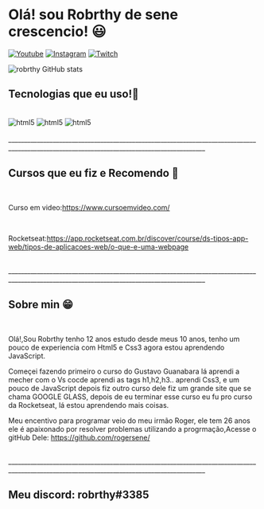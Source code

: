 # Olá! sou Robrthy de sene crescencio! 😃


[![Youtube](https://img.shields.io/badge/Youtube-FF0000?style=for-the-badge&logo=youtube&logoColor=white)](https://youtube.com/c/sujeitoprogramador)
[![Instagram](https://img.shields.io/badge/Instagram-E4405F?style=for-the-badge&logo=instagram&logoColor=white)](https://instagram.com/sujeitoprogramador)
[![Twitch](https://img.shields.io/badge/Twitch-9146FF?style=for-the-badge&logo=twitch&logo=white)](https://twitch.tv/fragabr)

![robrthy GitHub stats](https://github-readme-stats.vercel.app/api?username=robrthy&show_icons=true&theme=radical)


## Tecnologias que eu uso!🙂

<div style="display: inlaine_block"><br/>

<img align="center" alt="html5" src="https://img.shields.io/badge/HTML5-E34F26?style=for-the-badge&logo=html5&logoColor=white">

<img align="center" alt="html5" src="https://img.shields.io/badge/CSS3-1572B6?style=for-the-badge&logo=css3&logoColor=white">

<img align="center" alt="html5" src="https://img.shields.io/badge/JavaScript-F7DF1E?style=for-the-badge&logo=javascript&logoColor=black">

</div><br>
____________________________________________________________________________________________________________________________________________ 

## Cursos que eu fiz e Recomendo 🖖
<br>

Curso em video:https://www.cursoemvideo.com/

<br>

Rocketseat:https://app.rocketseat.com.br/discover/course/ds-tipos-app-web/tipos-de-aplicacoes-web/o-que-e-uma-webpage

<br>
____________________________________________________________________________________________________________________________________________ 

## Sobre min 😁 

<br>

Olá!,Sou Robrthy tenho 12 anos estudo desde meus 10 anos, tenho um pouco de experiencia com Html5 e Css3 agora estou aprendendo JavaScript. <br>

Começei fazendo primeiro o curso do Gustavo Guanabara lá aprendi a mecher com o Vs cocde aprendi as tags h1,h2,h3.. aprendi Css3, e um pouco de JavaScript depois fiz outro curso dele fiz um grande site que se chama GOOGLE GLASS, depois de eu terminar esse curso eu fu pro curso da Rocketseat, lá estou aprendendo mais coisas.

Meu encentivo para programar veio do meu irmão Roger, ele tem 26 anos ele é apaixonado por resolver problemas utilizando a progrmação,Acesse o gitHub Dele: https://github.com/rogersene/


<br>
____________________________________________________________________________________________________________________________________________ 

## Meu discord: robrthy#3385 
